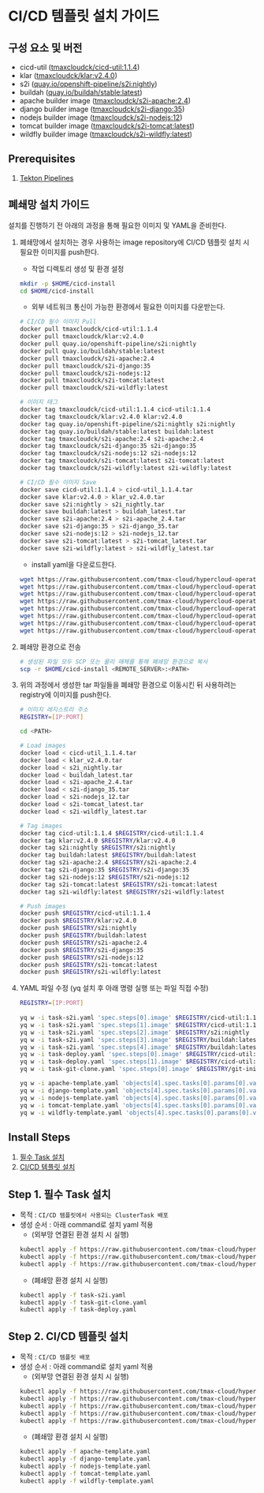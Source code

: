 # CI/CD 템플릿 설치 가이드

## 구성 요소 및 버전
* cicd-util ([tmaxcloudck/cicd-util:1.1.4](https://hub.docker.com/layers/tmaxcloudck/cicd-util/1.1.4/images/sha256-2256371cbc99121128aa13732a19ef67a936e1af1c522764724cb2cc628bbe8d?context=explore))
* klar ([tmaxcloudck/klar:v2.4.0](https://hub.docker.com/layers/tmaxcloudck/klar/v2.4.0/images/sha256-2d44888e728ac60c00dcfcbfbb81e96938e2d949738891ea13fd942bdba4e523?context=explore))
* s2i ([quay.io/openshift-pipeline/s2i:nightly](https://quay.io/repository/openshift-pipeline/s2i?tag=nightly&tab=tags))
* buildah ([quay.io/buildah/stable:latest](https://quay.io/repository/buildah/stable?tag=latest&tab=tags))
* apache builder image ([tmaxcloudck/s2i-apache:2.4](https://hub.docker.com/layers/tmaxcloudck/s2i-apache/2.4/images/sha256-8f48dad3910a10fdfd02cad8513fc5b500a8c8b966a8235ac752fd850a62e8df?context=explore))
* django builder image ([tmaxcloudck/s2i-django:35](https://hub.docker.com/layers/tmaxcloudck/s2i-django/35/images/sha256-eb434e2d57cf7736480b1c7b0f3510fc8199af56322994ee0a33708b627d9899?context=explore))
* nodejs builder image ([tmaxcloudck/s2i-nodejs:12](https://hub.docker.com/layers/tmaxcloudck/s2i-nodejs/12/images/sha256-92032a129667580e13fda02aaabfc34a08bf1bf6a13a06f173bf30246780cc89?context=explore))
* tomcat builder image ([tmaxcloudck/s2i-tomcat:latest](https://hub.docker.com/layers/tmaxcloudck/s2i-tomcat/latest/images/sha256-0d6a78fb6ce799cdd1e91f24b5faf8acd5a3d91fd591d3e01c6893e7c71f10f3?context=explore))
* wildfly builder image ([tmaxcloudck/s2i-wildfly:latest](https://hub.docker.com/layers/tmaxcloudck/s2i-wildfly/latest/images/sha256-5e94e04c2597d62177b149b4e5743e0a3132bb4cd01913c525ac66ba38b3bbd3?context=explore))


## Prerequisites
1. [Tekton Pipelines](./pipeline.md)

## 폐쇄망 설치 가이드
설치를 진행하기 전 아래의 과정을 통해 필요한 이미지 및 YAML을 준비한다.
1. 폐쇄망에서 설치하는 경우 사용하는 image repository에 CI/CD 템플릿 설치 시 필요한 이미지를 push한다.
    * 작업 디렉토리 생성 및 환경 설정
    ```bash
    mkdir -p $HOME/cicd-install
    cd $HOME/cicd-install
    ```
    * 외부 네트워크 통신이 가능한 환경에서 필요한 이미지를 다운받는다.
    ```bash
    # CI/CD 필수 이미지 Pull
    docker pull tmaxcloudck/cicd-util:1.1.4
    docker pull tmaxcloudck/klar:v2.4.0
    docker pull quay.io/openshift-pipeline/s2i:nightly
    docker pull quay.io/buildah/stable:latest
    docker pull tmaxcloudck/s2i-apache:2.4
    docker pull tmaxcloudck/s2i-django:35
    docker pull tmaxcloudck/s2i-nodejs:12
    docker pull tmaxcloudck/s2i-tomcat:latest
    docker pull tmaxcloudck/s2i-wildfly:latest
    
    # 이미지 태그
    docker tag tmaxcloudck/cicd-util:1.1.4 cicd-util:1.1.4
    docker tag tmaxcloudck/klar:v2.4.0 klar:v2.4.0
    docker tag quay.io/openshift-pipeline/s2i:nightly s2i:nightly
    docker tag quay.io/buildah/stable:latest buildah:latest
    docker tag tmaxcloudck/s2i-apache:2.4 s2i-apache:2.4
    docker tag tmaxcloudck/s2i-django:35 s2i-django:35
    docker tag tmaxcloudck/s2i-nodejs:12 s2i-nodejs:12
    docker tag tmaxcloudck/s2i-tomcat:latest s2i-tomcat:latest
    docker tag tmaxcloudck/s2i-wildfly:latest s2i-wildfly:latest
    
    # CI/CD 필수 이미지 Save
    docker save cicd-util:1.1.4 > cicd-util_1.1.4.tar
    docker save klar:v2.4.0 > klar_v2.4.0.tar
    docker save s2i:nightly > s2i_nightly.tar
    docker save buildah:latest > buildah_latest.tar
    docker save s2i-apache:2.4 > s2i-apache_2.4.tar
    docker save s2i-django:35 > s2i-django_35.tar
    docker save s2i-nodejs:12 > s2i-nodejs_12.tar
    docker save s2i-tomcat:latest > s2i-tomcat_latest.tar
    docker save s2i-wildfly:latest > s2i-wildfly_latest.tar
    ```
    * install yaml을 다운로드한다.
    ```bash
    wget https://raw.githubusercontent.com/tmax-cloud/hypercloud-operator/master/_catalog_museum/was/common-task/task-s2i.yaml
    wget https://raw.githubusercontent.com/tmax-cloud/hypercloud-operator/master/_catalog_museum/was/common-task/task-git-clone.yaml
    wget https://raw.githubusercontent.com/tmax-cloud/hypercloud-operator/master/_catalog_museum/was/common-task/task-deploy.yaml
    wget https://raw.githubusercontent.com/tmax-cloud/hypercloud-operator/master/_catalog_museum/was/apache/apache-template.yaml
    wget https://raw.githubusercontent.com/tmax-cloud/hypercloud-operator/master/_catalog_museum/was/django/django-template.yaml
    wget https://raw.githubusercontent.com/tmax-cloud/hypercloud-operator/master/_catalog_museum/was/nodejs/nodejs-template.yaml
    wget https://raw.githubusercontent.com/tmax-cloud/hypercloud-operator/master/_catalog_museum/was/tomcat/tomcat-template.yaml
    wget https://raw.githubusercontent.com/tmax-cloud/hypercloud-operator/master/_catalog_museum/was/wildfly/wildfly-template.yaml
    ```

2. 폐쇄망 환경으로 전송
    ```bash
    # 생성된 파일 모두 SCP 또는 물리 매체를 통해 폐쇄망 환경으로 복사
    scp -r $HOME/cicd-install <REMOTE_SERVER>:<PATH>
    ``` 

3. 위의 과정에서 생성한 tar 파일들을 폐쇄망 환경으로 이동시킨 뒤 사용하려는 registry에 이미지를 push한다.
    ```bash
    # 이미지 레지스트리 주소
    REGISTRY=[IP:PORT]
   
    cd <PATH> 
    
    # Load images
    docker load < cicd-util_1.1.4.tar
    docker load < klar_v2.4.0.tar
    docker load < s2i_nightly.tar
    docker load < buildah_latest.tar
    docker load < s2i-apache_2.4.tar
    docker load < s2i-django_35.tar
    docker load < s2i-nodejs_12.tar
    docker load < s2i-tomcat_latest.tar
    docker load < s2i-wildfly_latest.tar
    
    # Tag images
    docker tag cicd-util:1.1.4 $REGISTRY/cicd-util:1.1.4
    docker tag klar:v2.4.0 $REGISTRY/klar:v2.4.0
    docker tag s2i:nightly $REGISTRY/s2i:nightly
    docker tag buildah:latest $REGISTRY/buildah:latest
    docker tag s2i-apache:2.4 $REGISTRY/s2i-apache:2.4
    docker tag s2i-django:35 $REGISTRY/s2i-django:35
    docker tag s2i-nodejs:12 $REGISTRY/s2i-nodejs:12
    docker tag s2i-tomcat:latest $REGISTRY/s2i-tomcat:latest
    docker tag s2i-wildfly:latest $REGISTRY/s2i-wildfly:latest
    
    # Push images
    docker push $REGISTRY/cicd-util:1.1.4
    docker push $REGISTRY/klar:v2.4.0
    docker push $REGISTRY/s2i:nightly
    docker push $REGISTRY/buildah:latest
    docker push $REGISTRY/s2i-apache:2.4
    docker push $REGISTRY/s2i-django:35
    docker push $REGISTRY/s2i-nodejs:12
    docker push $REGISTRY/s2i-tomcat:latest
    docker push $REGISTRY/s2i-wildfly:latest
    ```

4. YAML 파일 수정 (yq 설치 후 아래 명령 실행 또는 파일 직접 수정)
    ```bash
    REGISTRY=[IP:PORT]
       
    yq w -i task-s2i.yaml 'spec.steps[0].image' $REGISTRY/cicd-util:1.1.4
    yq w -i task-s2i.yaml 'spec.steps[1].image' $REGISTRY/cicd-util:1.1.4
    yq w -i task-s2i.yaml 'spec.steps[2].image' $REGISTRY/s2i:nightly
    yq w -i task-s2i.yaml 'spec.steps[3].image' $REGISTRY/buildah:latest
    yq w -i task-s2i.yaml 'spec.steps[4].image' $REGISTRY/buildah:latest
    yq w -i task-deploy.yaml 'spec.steps[0].image' $REGISTRY/cicd-util:1.1.4
    yq w -i task-deploy.yaml 'spec.steps[1].image' $REGISTRY/cicd-util:1.1.4
    yq w -i task-git-clone.yaml 'spec.steps[0].image' $REGISTRY/git-init:v0.12.1 # Tekton Pipleine 설치 과정에서 설치된 이미지

    yq w -i apache-template.yaml 'objects[4].spec.tasks[0].params[0].value' $REGISTRY/s2i-apache:2.4
    yq w -i django-template.yaml 'objects[4].spec.tasks[0].params[0].value' $REGISTRY/s2i-django:35
    yq w -i nodejs-template.yaml 'objects[4].spec.tasks[0].params[0].value' $REGISTRY/s2i-nodejs:12
    yq w -i tomcat-template.yaml 'objects[4].spec.tasks[0].params[0].value' $REGISTRY/s2i-tomcat:latest
    yq w -i wildfly-template.yaml 'objects[4].spec.tasks[0].params[0].value' $REGISTRY/s2i-wildfly:latest
    ```

## Install Steps
1. [필수 Task 설치](#step-1-필수-task-설치)
2. [CI/CD 템플릿 설치](#step-2-cicd-템플릿-설치)

## Step 1. 필수 Task 설치
* 목적 : `CI/CD 템플릿에서 사용되는 ClusterTask 배포`
* 생성 순서 : 아래 command로 설치 yaml 적용
    * (외부망 연결된 환경 설치 시 실행)
    ```bash
    kubectl apply -f https://raw.githubusercontent.com/tmax-cloud/hypercloud-operator/master/_catalog_museum/was/common-task/task-s2i.yaml
    kubectl apply -f https://raw.githubusercontent.com/tmax-cloud/hypercloud-operator/master/_catalog_museum/was/common-task/task-git-clone.yaml
    kubectl apply -f https://raw.githubusercontent.com/tmax-cloud/hypercloud-operator/master/_catalog_museum/was/common-task/task-deploy.yaml
    ```
    * (폐쇄망 환경 설치 시 실행)
    ```bash
    kubectl apply -f task-s2i.yaml
    kubectl apply -f task-git-clone.yaml
    kubectl apply -f task-deploy.yaml
    ```

## Step 2. CI/CD 템플릿 설치
* 목적 : `CI/CD 템플릿 배포`
* 생성 순서 : 아래 command로 설치 yaml 적용
    * (외부망 연결된 환경 설치 시 실행)
    ```bash
    kubectl apply -f https://raw.githubusercontent.com/tmax-cloud/hypercloud-operator/master/_catalog_museum/was/apache/apache-template.yaml
    kubectl apply -f https://raw.githubusercontent.com/tmax-cloud/hypercloud-operator/master/_catalog_museum/was/django/django-template.yaml
    kubectl apply -f https://raw.githubusercontent.com/tmax-cloud/hypercloud-operator/master/_catalog_museum/was/nodejs/nodejs-template.yaml
    kubectl apply -f https://raw.githubusercontent.com/tmax-cloud/hypercloud-operator/master/_catalog_museum/was/tomcat/tomcat-template.yaml
    kubectl apply -f https://raw.githubusercontent.com/tmax-cloud/hypercloud-operator/master/_catalog_museum/was/wildfly/wildfly-template.yaml
    ```
    * (폐쇄망 환경 설치 시 실행)
    ```bash
    kubectl apply -f apache-template.yaml
    kubectl apply -f django-template.yaml
    kubectl apply -f nodejs-template.yaml
    kubectl apply -f tomcat-template.yaml
    kubectl apply -f wildfly-template.yaml
    ```
